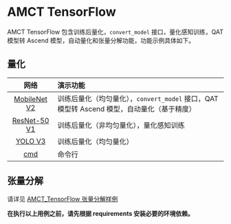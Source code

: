 # AMCT TensorFlow

AMCT TensorFlow 包含训练后量化，`convert_model` 接口，量化感知训练，QAT 模型转 Ascend 模型，自动量化和张量分解功能，功能示例具体如下。

## 量化

| 网络 | 演示功能 |
| :-: | :-- |
| [MobileNet V2](./mobilenet_v2/README_CN.md) | 训练后量化（均匀量化），`convert_model` 接口，QAT 模型转 Ascend 模型，自动量化（基于精度） |
| [ResNet-50 V1](./resnet-50_v1/README_CN.md) | 训练后量化（非均匀量化），量化感知训练 |
| [YOLO V3](./yolo_v3/README_CN.md) | 训练后量化（均匀量化） |
| [cmd](./cmd/README_CN.md) | 命令行 |

## 张量分解

请详见 [AMCT_TensorFlow 张量分解样例](./tensor_decompose/README_CN.md)

**在执行以上用例之前，请先根据 requirements 安装必要的环境依赖。**
